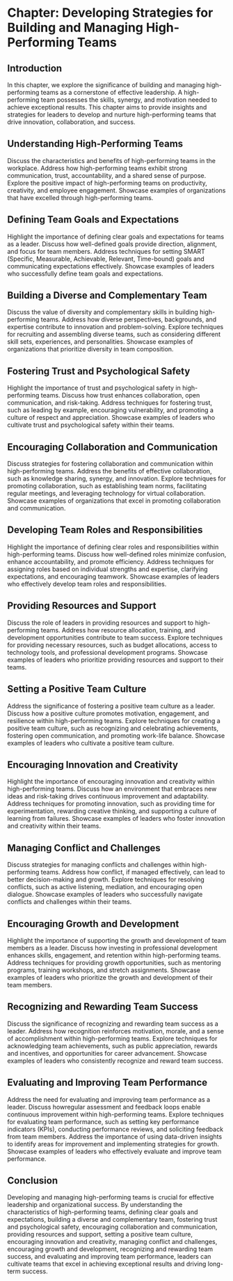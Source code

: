 Chapter: Developing Strategies for Building and Managing High-Performing Teams
==============================================================================

Introduction
------------

In this chapter, we explore the significance of building and managing high-performing teams as a cornerstone of effective leadership. A high-performing team possesses the skills, synergy, and motivation needed to achieve exceptional results. This chapter aims to provide insights and strategies for leaders to develop and nurture high-performing teams that drive innovation, collaboration, and success.

Understanding High-Performing Teams
-----------------------------------

Discuss the characteristics and benefits of high-performing teams in the workplace. Address how high-performing teams exhibit strong communication, trust, accountability, and a shared sense of purpose. Explore the positive impact of high-performing teams on productivity, creativity, and employee engagement. Showcase examples of organizations that have excelled through high-performing teams.

Defining Team Goals and Expectations
------------------------------------

Highlight the importance of defining clear goals and expectations for teams as a leader. Discuss how well-defined goals provide direction, alignment, and focus for team members. Address techniques for setting SMART (Specific, Measurable, Achievable, Relevant, Time-bound) goals and communicating expectations effectively. Showcase examples of leaders who successfully define team goals and expectations.

Building a Diverse and Complementary Team
-----------------------------------------

Discuss the value of diversity and complementary skills in building high-performing teams. Address how diverse perspectives, backgrounds, and expertise contribute to innovation and problem-solving. Explore techniques for recruiting and assembling diverse teams, such as considering different skill sets, experiences, and personalities. Showcase examples of organizations that prioritize diversity in team composition.

Fostering Trust and Psychological Safety
----------------------------------------

Highlight the importance of trust and psychological safety in high-performing teams. Discuss how trust enhances collaboration, open communication, and risk-taking. Address techniques for fostering trust, such as leading by example, encouraging vulnerability, and promoting a culture of respect and appreciation. Showcase examples of leaders who cultivate trust and psychological safety within their teams.

Encouraging Collaboration and Communication
-------------------------------------------

Discuss strategies for fostering collaboration and communication within high-performing teams. Address the benefits of effective collaboration, such as knowledge sharing, synergy, and innovation. Explore techniques for promoting collaboration, such as establishing team norms, facilitating regular meetings, and leveraging technology for virtual collaboration. Showcase examples of organizations that excel in promoting collaboration and communication.

Developing Team Roles and Responsibilities
------------------------------------------

Highlight the importance of defining clear roles and responsibilities within high-performing teams. Discuss how well-defined roles minimize confusion, enhance accountability, and promote efficiency. Address techniques for assigning roles based on individual strengths and expertise, clarifying expectations, and encouraging teamwork. Showcase examples of leaders who effectively develop team roles and responsibilities.

Providing Resources and Support
-------------------------------

Discuss the role of leaders in providing resources and support to high-performing teams. Address how resource allocation, training, and development opportunities contribute to team success. Explore techniques for providing necessary resources, such as budget allocations, access to technology tools, and professional development programs. Showcase examples of leaders who prioritize providing resources and support to their teams.

Setting a Positive Team Culture
-------------------------------

Address the significance of fostering a positive team culture as a leader. Discuss how a positive culture promotes motivation, engagement, and resilience within high-performing teams. Explore techniques for creating a positive team culture, such as recognizing and celebrating achievements, fostering open communication, and promoting work-life balance. Showcase examples of leaders who cultivate a positive team culture.

Encouraging Innovation and Creativity
-------------------------------------

Highlight the importance of encouraging innovation and creativity within high-performing teams. Discuss how an environment that embraces new ideas and risk-taking drives continuous improvement and adaptability. Address techniques for promoting innovation, such as providing time for experimentation, rewarding creative thinking, and supporting a culture of learning from failures. Showcase examples of leaders who foster innovation and creativity within their teams.

Managing Conflict and Challenges
--------------------------------

Discuss strategies for managing conflicts and challenges within high-performing teams. Address how conflict, if managed effectively, can lead to better decision-making and growth. Explore techniques for resolving conflicts, such as active listening, mediation, and encouraging open dialogue. Showcase examples of leaders who successfully navigate conflicts and challenges within their teams.

Encouraging Growth and Development
----------------------------------

Highlight the importance of supporting the growth and development of team members as a leader. Discuss how investing in professional development enhances skills, engagement, and retention within high-performing teams. Address techniques for providing growth opportunities, such as mentoring programs, training workshops, and stretch assignments. Showcase examples of leaders who prioritize the growth and development of their team members.

Recognizing and Rewarding Team Success
--------------------------------------

Discuss the significance of recognizing and rewarding team success as a leader. Address how recognition reinforces motivation, morale, and a sense of accomplishment within high-performing teams. Explore techniques for acknowledging team achievements, such as public appreciation, rewards and incentives, and opportunities for career advancement. Showcase examples of leaders who consistently recognize and reward team success.

Evaluating and Improving Team Performance
-----------------------------------------

Address the need for evaluating and improving team performance as a leader. Discuss howregular assessment and feedback loops enable continuous improvement within high-performing teams. Explore techniques for evaluating team performance, such as setting key performance indicators (KPIs), conducting performance reviews, and soliciting feedback from team members. Address the importance of using data-driven insights to identify areas for improvement and implementing strategies for growth. Showcase examples of leaders who effectively evaluate and improve team performance.

Conclusion
----------

Developing and managing high-performing teams is crucial for effective leadership and organizational success. By understanding the characteristics of high-performing teams, defining clear goals and expectations, building a diverse and complementary team, fostering trust and psychological safety, encouraging collaboration and communication, providing resources and support, setting a positive team culture, encouraging innovation and creativity, managing conflict and challenges, encouraging growth and development, recognizing and rewarding team success, and evaluating and improving team performance, leaders can cultivate teams that excel in achieving exceptional results and driving long-term success.
